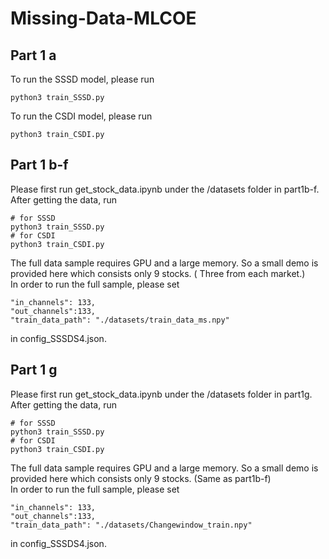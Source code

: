 # Missing-Data-MLCOE
## Part 1 a
To run the SSSD model, please run 
```
python3 train_SSSD.py
```
To run the CSDI model, please run 
```
python3 train_CSDI.py
```
## Part 1 b-f
Please first run get_stock_data.ipynb under the /datasets folder in part1b-f.
After getting the data, run
```
# for SSSD
python3 train_SSSD.py
# for CSDI
python3 train_CSDI.py
```
The full data sample requires GPU and a large memory. So a small demo is provided here which consists only 9 stocks. ( Three from each market.)  
In order to run the full sample, please set 
```
"in_channels": 133,
"out_channels":133,
"train_data_path": "./datasets/train_data_ms.npy"
```
in config_SSSDS4.json.
## Part 1 g
Please first run get_stock_data.ipynb under the /datasets folder in part1g.
After getting the data, run
```
# for SSSD
python3 train_SSSD.py
# for CSDI
python3 train_CSDI.py
```
The full data sample requires GPU and a large memory. So a small demo is provided here which consists only 9 stocks. (Same as part1b-f)  
In order to run the full sample, please set 
```
"in_channels": 133,
"out_channels":133,
"train_data_path": "./datasets/Changewindow_train.npy"
```
in config_SSSDS4.json.

